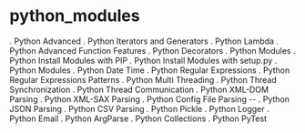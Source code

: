 # python_modules
. Python Advanced
. Python Iterators and Generators
. Python Lambda
. Python Advanced Function Features
. Python Decorators
. Python Modules
. Python Install Modules with PIP
. Python Install Modules with setup.py
. Python Modules
. Python Date Time
. Python Regular Expressions
. Python Regular Expressions Patterns
. Python Multi Threading
. Python Thread Synchronization
. Python Thread Communication
. Python XML-DOM Parsing
. Python XML-SAX Parsing
. Python Config File Parsing --
. Python JSON Parsing
. Python CSV Parsing
. Python Pickle
. Python Logger
. Python Email
. Python ArgParse
. Python Collections
. Python PyTest
